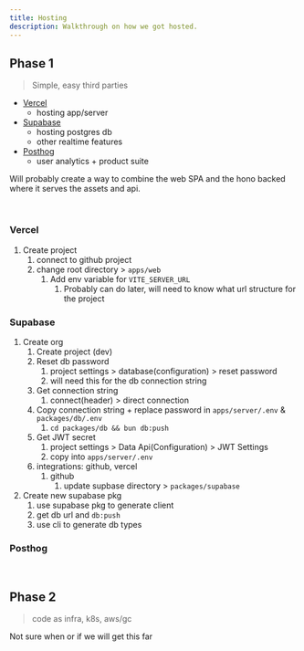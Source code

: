 ```yaml
---
title: Hosting
description: Walkthrough on how we got hosted.
---
```


## Phase 1

> Simple, easy third parties

- [Vercel](https://vercel.com/)
  - hosting app/server
- [Supabase](https://supabase.com/)
  - hosting postgres db
  - other realtime features
- [Posthog](https://posthog.com/)
  - user analytics + product suite

Will probably create a way to combine the web SPA and the hono backed where it serves the assets and api.

<br/>

### Vercel

1. Create project
   1. connect to github project
   2. change root directory > `apps/web`
      1. Add env variable for `VITE_SERVER_URL`
         1. Probably can do later, will need to know what url structure for the project

### Supabase

1. Create org
   1. Create project (dev)
   2. Reset db password
      1. project settings > database(configuration) > reset password
      2. will need this for the db connection string
   3. Get connection string
      1. connect(header) > direct connection
   4. Copy connection string + replace password in `apps/server/.env` & `packages/db/.env`
      1. `cd packages/db && bun db:push`
   5. Get JWT secret
      1. project settings > Data Api(Configuration) > JWT Settings
      2. copy into `apps/server/.env`
   6. integrations: github, vercel
      1. github
         1. update supbase directory > `packages/supabase`
2. Create new supabase pkg
   1. use supabase pkg to generate client
   2. get db url and `db:push`
   3. use cli to generate db types

### Posthog

<br/>

## Phase 2

> code as infra, k8s, aws/gc

Not sure when or if we will get this far
